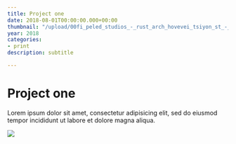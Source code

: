 ```yaml
---
title: Project one
date: 2018-08-01T00:00:00.000+00:00
thumbnail: "/upload/00fi_peled_studios_-_rust_arch_hovevei_tsiyon_st_-_789-hdr_copy.jpg"
year: 2018
categories:
- print
description: subtitle

---
```

# Project one

Lorem ipsum dolor sit amet, consectetur adipisicing elit, sed do eiusmod tempor incididunt ut labore et dolore magna aliqua.

![](/upload/photo-1490013616775-3ca8865fb129.jpeg)
